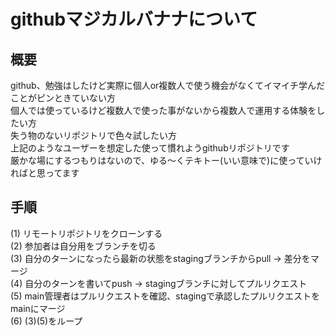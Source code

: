# githubマジカルバナナについて  
  
## 概要  
github、勉強はしたけど実際に個人or複数人で使う機会がなくてイマイチ学んだことがピンときていない方  
個人では使っているけど複数人で使った事がないから複数人で運用する体験をしたい方  
失う物のないリポジトリで色々試したい方  
上記のようなユーザーを想定した使って慣れようgithubリポジトリです  
厳かな場にするつもりはないので、ゆる〜くテキトー(いい意味で)に使っていければと思ってます  
  
## 手順  
(1) リモートリポジトリをクローンする  
(2) 参加者は自分用をブランチを切る  
(3) 自分のターンになったら最新の状態をstagingブランチからpull  →  差分をマージ  
(4) 自分のターンを書いてpush  →  stagingブランチに対してプルリクエスト  
(5) main管理者はプルリクエストを確認、stagingで承認したプルリクエストをmainにマージ  
(6) (3)(5)をループ  
